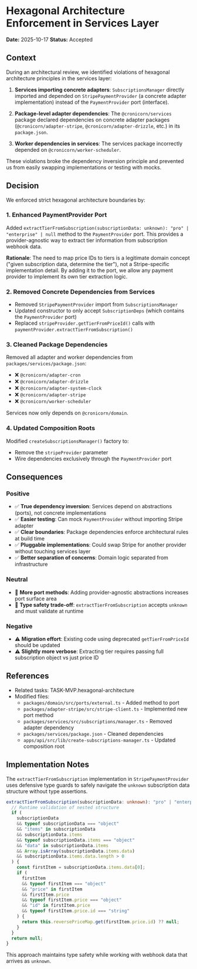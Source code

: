 # Hexagonal Architecture Enforcement in Services Layer

**Date:** 2025-10-17
**Status:** Accepted

## Context

During an architectural review, we identified violations of hexagonal architecture principles in the services layer:

1. **Services importing concrete adapters**: `SubscriptionsManager` directly imported and depended on `StripePaymentProvider` (a concrete adapter implementation) instead of the `PaymentProvider` port (interface).

2. **Package-level adapter dependencies**: The `@cronicorn/services` package declared dependencies on concrete adapter packages (`@cronicorn/adapter-stripe`, `@cronicorn/adapter-drizzle`, etc.) in its `package.json`.

3. **Worker dependencies in services**: The services package incorrectly depended on `@cronicorn/worker-scheduler`.

These violations broke the dependency inversion principle and prevented us from easily swapping implementations or testing with mocks.

## Decision

We enforced strict hexagonal architecture boundaries by:

### 1. Enhanced PaymentProvider Port

Added `extractTierFromSubscription(subscriptionData: unknown): "pro" | "enterprise" | null` method to the `PaymentProvider` port. This provides a provider-agnostic way to extract tier information from subscription webhook data.

**Rationale**: The need to map price IDs to tiers is a legitimate domain concept ("given subscription data, determine the tier"), not a Stripe-specific implementation detail. By adding it to the port, we allow any payment provider to implement its own tier extraction logic.

### 2. Removed Concrete Dependencies from Services

- Removed `StripePaymentProvider` import from `SubscriptionsManager`
- Updated constructor to only accept `SubscriptionDeps` (which contains the `PaymentProvider` port)
- Replaced `stripeProvider.getTierFromPriceId()` calls with `paymentProvider.extractTierFromSubscription()`

### 3. Cleaned Package Dependencies

Removed all adapter and worker dependencies from `packages/services/package.json`:
- ❌ `@cronicorn/adapter-cron`
- ❌ `@cronicorn/adapter-drizzle`
- ❌ `@cronicorn/adapter-system-clock`
- ❌ `@cronicorn/adapter-stripe`
- ❌ `@cronicorn/worker-scheduler`

Services now only depends on `@cronicorn/domain`.

### 4. Updated Composition Roots

Modified `createSubscriptionsManager()` factory to:
- Remove the `stripeProvider` parameter
- Wire dependencies exclusively through the `PaymentProvider` port

## Consequences

### Positive

- ✅ **True dependency inversion**: Services depend on abstractions (ports), not concrete implementations
- ✅ **Easier testing**: Can mock `PaymentProvider` without importing Stripe adapter
- ✅ **Clear boundaries**: Package dependencies enforce architectural rules at build time
- ✅ **Pluggable implementations**: Could swap Stripe for another provider without touching services layer
- ✅ **Better separation of concerns**: Domain logic separated from infrastructure

### Neutral

- 📝 **More port methods**: Adding provider-agnostic abstractions increases port surface area
- 📝 **Type safety trade-off**: `extractTierFromSubscription` accepts `unknown` and must validate at runtime

### Negative

- ⚠️ **Migration effort**: Existing code using deprecated `getTierFromPriceId` should be updated
- ⚠️ **Slightly more verbose**: Extracting tier requires passing full subscription object vs just price ID

## References

- Related tasks: TASK-MVP.hexagonal-architecture
- Modified files:
  - `packages/domain/src/ports/external.ts` - Added method to port
  - `packages/adapter-stripe/src/stripe-client.ts` - Implemented new port method
  - `packages/services/src/subscriptions/manager.ts` - Removed adapter dependency
  - `packages/services/package.json` - Cleaned dependencies
  - `apps/api/src/lib/create-subscriptions-manager.ts` - Updated composition root

## Implementation Notes

The `extractTierFromSubscription` implementation in `StripePaymentProvider` uses defensive type guards to safely navigate the `unknown` subscription data structure without type assertions.

```typescript
extractTierFromSubscription(subscriptionData: unknown): "pro" | "enterprise" | null {
  // Runtime validation of nested structure
  if (
    subscriptionData
    && typeof subscriptionData === "object"
    && "items" in subscriptionData
    && subscriptionData.items
    && typeof subscriptionData.items === "object"
    && "data" in subscriptionData.items
    && Array.isArray(subscriptionData.items.data)
    && subscriptionData.items.data.length > 0
  ) {
    const firstItem = subscriptionData.items.data[0];
    if (
      firstItem
      && typeof firstItem === "object"
      && "price" in firstItem
      && firstItem.price
      && typeof firstItem.price === "object"
      && "id" in firstItem.price
      && typeof firstItem.price.id === "string"
    ) {
      return this.reversePriceMap.get(firstItem.price.id) ?? null;
    }
  }
  return null;
}
```

This approach maintains type safety while working with webhook data that arrives as `unknown`.
